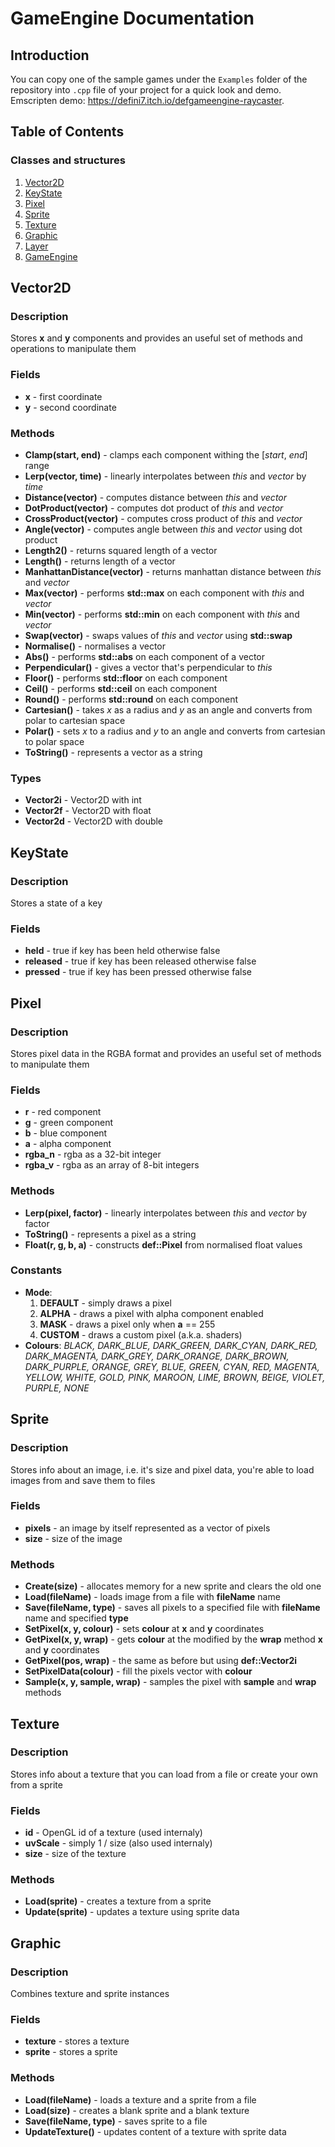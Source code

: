 # GameEngine Documentation

## Introduction

You can copy one of the sample games under the `Examples` folder of the repository into `.cpp` file of your project for a quick look and demo.
Emscripten demo: https://defini7.itch.io/defgameengine-raycaster.

## Table of Contents

### Classes and structures

1. [Vector2D](#vector2d)
2. [KeyState](#keystate)
3. [Pixel](#pixel)
4. [Sprite](#sprite)
5. [Texture](#texture)
6. [Graphic](#graphic)
7. [Layer](#layer)
8. [GameEngine](#gameengine)

## Vector2D

### Description
Stores **x** and **y** components and provides an useful set of methods and operations to manipulate them

### Fields
- **x** - first coordinate
- **y** - second coordinate

### Methods
- **Clamp(start, end)** - clamps each component withing the [*start*, *end*] range
- **Lerp(vector, time)** - linearly interpolates between *this* and *vector* by *time*
- **Distance(vector)** - computes distance between *this* and *vector*
- **DotProduct(vector)** - computes dot product of *this* and *vector*
- **CrossProduct(vector)** - computes cross product of *this* and *vector*
- **Angle(vector)** - computes angle between *this* and *vector* using dot product
- **Length2()** - returns squared length of a vector
- **Length()** - returns length of a vector
- **ManhattanDistance(vector)** - returns manhattan distance between *this* and *vector*
- **Max(vector)** - performs **std::max** on each component with *this* and *vector*
- **Min(vector)** - performs **std::min** on each component with *this* and *vector*
- **Swap(vector)** - swaps values of *this* and *vector* using **std::swap**
- **Normalise()** - normalises a vector
- **Abs()** - performs **std::abs** on each component of a vector
- **Perpendicular()** - gives a vector that's perpendicular to *this*
- **Floor()** - performs **std::floor** on each component
- **Ceil()** - performs **std::ceil** on each component
- **Round()** - performs **std::round** on each component
- **Cartesian()** - takes *x* as a radius and *y* as an angle and converts from polar to cartesian space
- **Polar()** - sets *x* to a radius and *y* to an angle and converts from cartesian to polar space
- **ToString()** - represents a vector as a string

### Types
- **Vector2i** - Vector2D with int
- **Vector2f** - Vector2D with float
- **Vector2d** - Vector2D with double

## KeyState

### Description
Stores a state of a key 

### Fields
- **held** - true if key has been held otherwise false
- **released** - true if key has been released otherwise false
- **pressed** - true if key has been pressed otherwise false

## Pixel

### Description
Stores pixel data in the RGBA format and provides an useful set of methods to manipulate them

### Fields
- **r** - red component
- **g** - green component
- **b** - blue component
- **a** - alpha component
- **rgba_n** - rgba as a 32-bit integer
- **rgba_v** - rgba as an array of 8-bit integers

### Methods
- **Lerp(pixel, factor)** - linearly interpolates between *this* and *vector* by factor
- **ToString()** - represents a pixel as a string
- **Float(r, g, b, a)** - constructs **def::Pixel** from normalised float values

### Constants
- **Mode**:
    1) **DEFAULT** - simply draws a pixel
    2) **ALPHA** - draws a pixel with alpha component enabled
    3) **MASK** - draws a pixel only when **a** == 255
    4) **CUSTOM** - draws a custom pixel (a.k.a. shaders)
- **Colours**:
*BLACK, DARK_BLUE, DARK_GREEN, DARK_CYAN, DARK_RED, DARK_MAGENTA, DARK_GREY, DARK_ORANGE, DARK_BROWN, DARK_PURPLE, ORANGE, GREY, BLUE, GREEN, CYAN, RED, MAGENTA, YELLOW, WHITE, GOLD, PINK, MAROON, LIME, BROWN, BEIGE, VIOLET, PURPLE, NONE*

## Sprite

### Description
Stores info about an image, i.e. it's size and pixel data, you're able to
load images from and save them to files

### Fields
- **pixels** - an image by itself represented as a vector of pixels
- **size** - size of the image

### Methods
- **Create(size)** - allocates memory for a new sprite and clears the old one
- **Load(fileName)** - loads image from a file with **fileName** name
- **Save(fileName, type)** - saves all pixels to a specified file with **fileName** name and specified **type**
- **SetPixel(x, y, colour)** - sets **colour** at **x** and **y** coordinates
- **GetPixel(x, y, wrap)** - gets **colour** at the modified by the **wrap** method **x** and **y** coordinates
- **GetPixel(pos, wrap)** - the same as before but using **def::Vector2i**
- **SetPixelData(colour)** - fill the pixels vector with **colour**
- **Sample(x, y, sample, wrap)** - samples the pixel with **sample** and **wrap** methods

## Texture

### Description
Stores info about a texture that you can load from a file or create your own from a sprite

### Fields
- **id** - OpenGL id of a texture (used internaly)
- **uvScale** - simply 1 / size (also used internaly)
- **size** - size of the texture

### Methods
- **Load(sprite)** - creates a texture from a sprite
- **Update(sprite)** - updates a texture using sprite data

## Graphic

### Description
Combines texture and sprite instances

### Fields
- **texture** - stores a texture
- **sprite** - stores a sprite

### Methods
- **Load(fileName)** - loads a texture and a sprite from a file
- **Load(size)** - creates a blank sprite and a blank texture
- **Save(fileName, type)** - saves sprite to a file
- **UpdateTexture()** - updates content of a texture with sprite data
